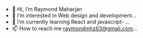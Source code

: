 - 👋 Hi, I’m Raymond Maharjan
- 👀 I’m interested in Web design and development...
- 🌱 I’m currently learning React and javascript- ...
- 📫 How to reach me raymondmhz63@gmail.com...

<!---
rays63/rays63 is a ✨ special ✨ repository because its `README.md` (this file) appears on your GitHub profile.
You can click the Preview link to take a look at your changes.
--->
